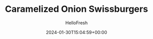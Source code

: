 ---
draft: true # Use this only for setting draft status
hidden: false # Use this to hide unwanted recipes
slug: # <post-title>
title: 'Caramelized Onion Swissburgers'
description: "Looking to up your burger game? This version will blow your mind. The savory beef patties are seared until browned, topped with melty Swiss cheese and buttery caramelized onion, and stuffed into toasted potato buns. Of course, no burger would be complete without a decadent sauce—this one combines mayo, roasted garlic, and horseradish paste to create a punchy spread. Pro tip: The aioli also goes great with the crispy potato wedges on the side."
image: https://img.hellofresh.com/f_auto,fl_lossy,q_auto,w_1200/hellofresh_s3/image/643ecb063f885a95e806d39c-a2553c93.jpg
date: 2024-01-30T15:04:59+00:00
author: HelloFresh

tags: []
categories: "main course"
cuisines: "American"
allergens: ['Milk', 'Eggs', 'Soy', 'Wheat']

calories: 820
preptime: ['30 minutes', '10 minutes']
cooktime: # 180 = 3 Hours | In minutes
totaltime: PT30M
servings: 2

links:
  - description: "Looking to up your burger game? This version will blow your mind. The savory beef patties are seared until browned, topped with melty Swiss cheese and buttery caramelized onion, and stuffed into toasted potato buns. Of course, no burger would be complete without a decadent sauce—this one combines mayo, roasted garlic, and horseradish paste to create a punchy spread. Pro tip: The aioli also goes great with the crispy potato wedges on the side."
    website: https://www.hellofresh.com/recipes/caramelized-onion-swissburgers-65a553baf9e1c820e370d622
    image: https://img.hellofresh.com/f_auto,fl_lossy,q_auto,w_1200/hellofresh_s3/image/643ecb063f885a95e806d39c-a2553c93.jpg
 
weight: # 1 | You can add weight to some posts to override the default sorting (date descending)

comments: false # Keep False

ingredients: ['12 ounce Potatoes', '1 clove Garlic', '1 unit Onion', '1 tablespoon Fry Seasoning', '10 ounce Ground Beef', '2 slice Swiss Cheese', '4 tablespoon Mayonnaise', '1 teaspoon Spicy Horseradish Paste', '2 unit Potato Buns', ' Salt', ' Pepper', '5 teaspoon Cooking Oil', '1 teaspoon Sugar']

instructionTitles: ['Prep', 'Roast Potatoes & Garlic', 'Caramelize Onion', 'Form & Cook Patties', 'Make Aioli & Toast Buns', 'Serve']
instructions: ['• Adjust rack to top position and preheat oven to 425 degrees. Wash and dry produce. • Cut potatoes into ½-inch-thick wedges. Peel garlic and place in the center of a small piece of foil; drizzle with oil and season with salt. Cinch into a packet. Halve, peel, and thinly slice onion.', '• Toss potatoes on a baking sheet with a drizzle of oil, half the Fry Seasoning (you’ll use the rest later), salt, and pepper. Place garlic foil packet on same sheet. • Roast on top rack until potatoes are browned and crispy and garlic is softened, 20-25 minutes for potatoes and 15-20 minutes for garlic.', '• Meanwhile, heat a large drizzle of oil in a large pan over medium-high heat. Add onion; cook, stirring occasionally, until browned and softened, 8-10 minutes. • Stir in 1 tsp sugar (2 tsp for 4 servings) and a splash of water; cook until onion is caramelized and jammy, 2-3 minutes more. Season with salt and pepper. • Turn off heat; transfer to a medium bowl. Wipe out pan.', '• While onion cooks, in a large bowl, combine beef*, remaining Fry Seasoning, salt (we used ¾ tsp; 1½ tsp for 4 servings), and pepper. • Form into two patties (four patties for 4), each slightly wider than a burger bun. • Once onion is done, heat a drizzle of oil in same pan over medium-high heat. Add patties and cook to desired doneness, 3-5 minutes per side. • In the last 1-2 minutes of cooking, top patties with Swiss cheese; cover pan to melt cheese.', '• While patties cook, carefully unwrap foil packet; mash roasted garlic with a fork or finely chop. • In a small bowl, combine mayonnaise, roasted garlic, and horseradish paste to taste. (TIP: Start with half the horseradish paste, then taste and add more from there if you like.) Season with salt and pepper. • Halve and toast buns.', '• Spread bottom buns with as much aioli as you like (save a bit for dipping if desired). Fill buns with patties and caramelized onion. • Divide burgers and potato wedges between plates. Serve any remaining aioli on the side. TIP: If you have ketchup on hand, serve some on the side for dipping. Ground beef is fully cooked when internal temperature reaches 160°.']
---